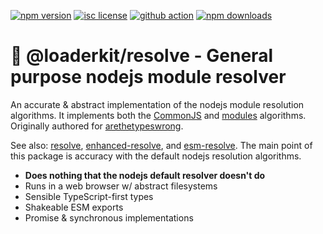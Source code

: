 [![npm version](https://badgen.now.sh/npm/v/@loaderkit/resolve)](https://www.npmjs.com/package/@loaderkit/resolve)
[![isc license](https://badgen.now.sh/npm/license/@loaderkit/resolve)](https://github.com/braidnetworks/loaderkit/blob/main/LICENSE)
[![github action](https://github.com/braidnetworks/loaderkit/actions/workflows/build.yaml/badge.svg)](https://github.com/braidnetworks/loaderkit/actions/workflows/build.yaml)
[![npm downloads](https://badgen.now.sh/npm/dm/@loaderkit/resolve)](https://www.npmjs.com/package/@loaderkit/resolve)

🔎 @loaderkit/resolve - General purpose nodejs module resolver
==============================================================

An accurate & abstract implementation of the nodejs module resolution algorithms. It implements both
the [CommonJS](https://nodejs.org/api/modules.html#all-together) and
[modules](https://nodejs.org/api/esm.html#resolution-and-loading-algorithm) algorithms. Originally
authored for [arethetypeswrong](https://arethetypeswrong.github.io).

See also: [resolve](https://www.npmjs.com/package/resolve),
[enhanced-resolve](https://github.com/webpack/enhanced-resolve), and
[esm-resolve](https://www.npmjs.com/package/esm-resolve). The main point of this package is accuracy
with the default nodejs resolution algorithms.

- **Does nothing that the nodejs default resolver doesn't do**
- Runs in a web browser w/ abstract filesystems
- Sensible TypeScript-first types
- Shakeable ESM exports
- Promise & synchronous implementations
